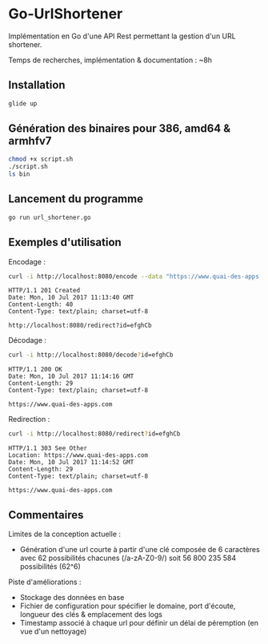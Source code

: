 # Go-UrlShortener

Implémentation en Go d'une API Rest permettant la gestion d'un URL shortener.

Temps de recherches, implémentation & documentation : ~8h

## Installation
```bash
glide up
```
## Génération des binaires pour 386, amd64 & armhfv7
```bash
chmod +x script.sh
./script.sh
ls bin
```

## Lancement du programme
```bash
go run url_shortener.go
```

## Exemples d'utilisation

Encodage :
```bash
curl -i http://localhost:8080/encode --data "https://www.quai-des-apps.com"
```

```http
HTTP/1.1 201 Created
Date: Mon, 10 Jul 2017 11:13:40 GMT
Content-Length: 40
Content-Type: text/plain; charset=utf-8

http://localhost:8080/redirect?id=efghCb
```

Décodage :
```bash
curl -i http://localhost:8080/decode?id=efghCb
```

```http
HTTP/1.1 200 OK
Date: Mon, 10 Jul 2017 11:14:16 GMT
Content-Length: 29
Content-Type: text/plain; charset=utf-8

https://www.quai-des-apps.com
```

Redirection :
```bash
curl -i http://localhost:8080/redirect?id=efghCb
```

```http
HTTP/1.1 303 See Other
Location: https://www.quai-des-apps.com
Date: Mon, 10 Jul 2017 11:14:52 GMT
Content-Length: 29
Content-Type: text/plain; charset=utf-8

https://www.quai-des-apps.com
```
## Commentaires

Limites de la conception actuelle :
 - Génération d'une url courte à partir d'une clé composée de 6
   caractères avec 62 possibilités chacunes (/a-zA-Z0-9/) soit 56 800
   235 584 possibilités (62^6)

Piste d'améliorations :
 - Stockage des données en base
 - Fichier de configuration pour spécifier le domaine, port d'écoute, longueur des clés & emplacement des logs
 - Timestamp associé à chaque url pour définir un délai de péremption (en vue d'un nettoyage)
